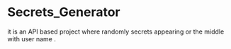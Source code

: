 # Secrets_Generator
it is an API based project where randomly secrets  appearing  or the middle with user name .

